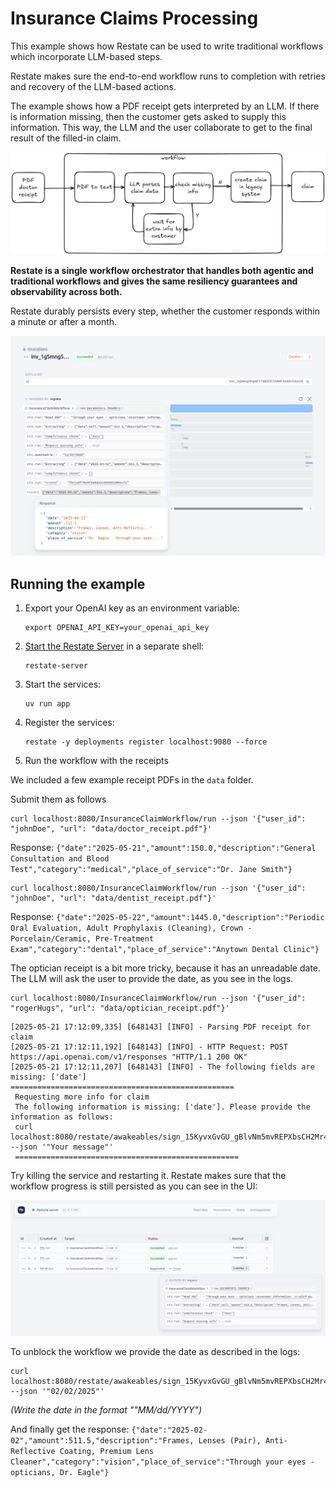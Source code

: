 # Insurance Claims Processing 

This example shows how Restate can be used to write traditional workflows which incorporate LLM-based steps. 

Restate makes sure the end-to-end workflow runs to completion with retries and recovery of the LLM-based actions.

The example shows how a PDF receipt gets interpreted by an LLM. If there is information missing, then the customer gets asked to supply this information. 
This way, the LLM and the user collaborate to get to the final result of the filled-in claim. 

<img src="https://raw.githubusercontent.com/restatedev/ai-examples/refs/heads/main/doc/img/insurance-claims/flow.png" alt="Insurance claims flow" width="1000px"/>

**Restate is a single workflow orchestrator that handles both agentic and traditional workflows and gives the same resiliency guarantees and observability across both.**

Restate durably persists every step, whether the customer responds within a minute or after a month.
 
<img src="https://raw.githubusercontent.com/restatedev/ai-examples/refs/heads/main/doc/img/insurance-claims/journal.png" alt="Insurance claims UI"/>

## Running the example

1. Export your OpenAI key as an environment variable:
    ```shell
    export OPENAI_API_KEY=your_openai_api_key
    ```
2. [Start the Restate Server](https://docs.restate.dev/develop/local_dev) in a separate shell:
    ```shell
    restate-server
    ```
3. Start the services:
    ```shell
    uv run app
    ```
4. Register the services: 
    ```shell
    restate -y deployments register localhost:9080 --force
    ```

5. Run the workflow with the receipts


We included a few example receipt PDFs in the `data` folder.

Submit them as follows
```shell
curl localhost:8080/InsuranceClaimWorkflow/run --json '{"user_id": "johnDoe", "url": "data/doctor_receipt.pdf"}'
```
Response: `{"date":"2025-05-21","amount":150.0,"description":"General Consultation and Blood Test","category":"medical","place_of_service":"Dr. Jane Smith"}`

```shell
curl localhost:8080/InsuranceClaimWorkflow/run --json '{"user_id": "johnDoe", "url": "data/dentist_receipt.pdf"}'
```
Response: `{"date":"2025-05-22","amount":1445.0,"description":"Periodic Oral Evaluation, Adult Prophylaxis (Cleaning), Crown - Porcelain/Ceramic, Pre-Treatment Exam","category":"dental","place_of_service":"Anytown Dental Clinic"}`


The optician receipt is a bit more tricky, because it has an unreadable date.
The LLM will ask the user to provide the date, as you see in the logs. 

```shell
curl localhost:8080/InsuranceClaimWorkflow/run --json '{"user_id": "rogerHugs", "url": "data/optician_receipt.pdf"}'
```

```text
[2025-05-21 17:12:09,335] [648143] [INFO] - Parsing PDF receipt for claim
[2025-05-21 17:12:11,192] [648143] [INFO] - HTTP Request: POST https://api.openai.com/v1/responses "HTTP/1.1 200 OK"
[2025-05-21 17:12:11,207] [648143] [INFO] - The following fields are missing: ['date']
================================================== 
 Requesting more info for claim 
 The following information is missing: ['date']. Please provide the information as follows:
 curl localhost:8080/restate/awakeables/sign_15KyvxGvGU_gBlvNm5mvREPXbsCH2Mr4pAAAAEQ/resolve --json '"Your message"' 
 ==================================================
```

Try killing the service and restarting it. Restate makes sure that the workflow progress is still persisted as you can see in the UI:

<img src="https://raw.githubusercontent.com/restatedev/ai-examples/refs/heads/main/doc/img/insurance-claims/ui.png" alt="Insurance claims UI"/>

To unblock the workflow we provide the date as described in the logs:
```shell
curl localhost:8080/restate/awakeables/sign_15KyvxGvGU_gBlvNm5mvREPXbsCH2Mr4pAAAAEQ/resolve --json '"02/02/2025"'
```

_(Write the date in the format ""MM/dd/YYYY")_

And finally get the response: `{"date":"2025-02-02","amount":511.5,"description":"Frames, Lenses (Pair), Anti-Reflective Coating, Premium Lens Cleaner","category":"vision","place_of_service":"Through your eyes - opticians, Dr. Eagle"}`